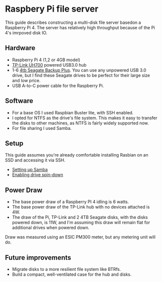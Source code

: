 # Raspbery Pi file server

This guide describes constructing a multi-disk file server basedon a Raspberry Pi 4. The server has relatively high throughput because of the Pi 4's imrpoved disk IO.

## Hardware

- Raspberry Pi 4 (1,2 or 4GB model)
- [TP-Link UH700](https://www.tp-link.com/us/home-networking/usb-hub/uh700/) powered USB3.0 hub
- 1-6 [4tb Seagate Backup Plus](https://www.seagate.com/gb/en/consumer/backup/backup-plus/). You can use any unpowered USB 3.0 drive, but I find these Seagate drives to be perfect for their large size and low price.
- USB A-to-C power cable for the Raspberry Pi.

## Software

- For a base OS I used Raspbian Buster lite, with SSH enabled.
- I opted for NTFS as the drive's file system. This makes it easy to transfer the disks to other machines, as NTFS is fairly widely supported now. 
- For file sharing I used Samba.

## Setup

This guide assumes you're already comfortable installing Rasbian on an SSD and accessing it via SSH.

- [Setting up Samba](raspberrypi-samba-server.md)
- [Enabling drive spin-down](raspberrypi-drivespindown.md)

## Power Draw

- The base power draw of a Raspberry PI 4 idling is 6 watts.
- The base power draw of the TP-Link hub with no devices attached is 4W.
- The draw of the Pi, TP-Link and 2 4TB Seagate disks, with the disks powered down, is 11W, and I'm assuming this draw will remain flat for additional drives when powered down.

Draw was measured using an ESIC PM300 meter, but any metering unit will do.

## Future improvements

- Migrate disks to a more resilient file system like BTRfs.
- Build a compact, well-ventilated case for the hub and disks.



